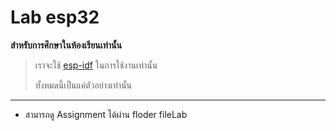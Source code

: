# Lab esp32
**สำหรับการศึกษาในห้องเรียนเท่านั้น**
>เราจะใช้ [esp-idf](https://docs.espressif.com/projects/esp-idf/en/latest/esp32/) ในการใช้งานเท่านั้น
>
>ทั้งหมดนี้เป็นแค่ตัวอย่างเท่านั้น
---
* สามารถดู Assignment ได้ผ่าน floder fileLab
